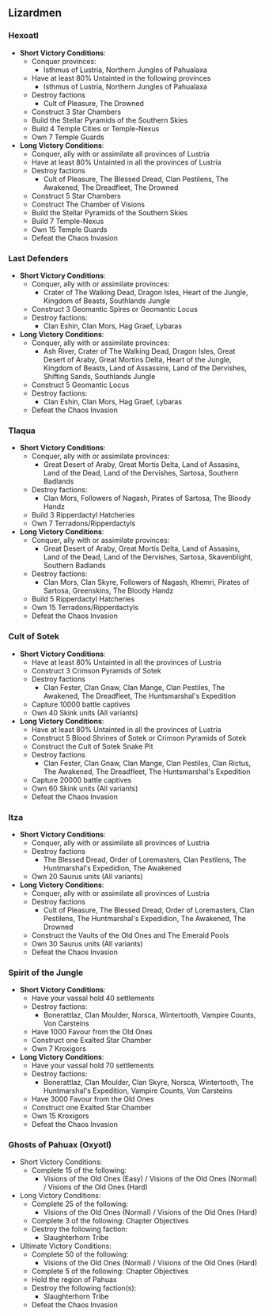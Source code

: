 ## Lizardmen

### Hexoatl

* **Short Victory Conditions**:
	* Conquer provinces:
	    * Isthmus of Lustria, Northern Jungles of Pahualaxa
    * Have at least 80% Untainted in the following provinces
	    * Isthmus of Lustria, Northern Jungles of Pahualaxa
	* Destroy factions
	    * Cult of Pleasure, The Drowned
	* Construct 3 Star Chambers
	* Build the Stellar Pyramids of the Southern Skies
	* Build 4 Temple Cities or Temple-Nexus
	* Own 7 Temple Guards
* **Long Victory Conditions**:
	* Conquer, ally with or assimilate all provinces of Lustria
	* Have at least 80% Untainted in all the provinces of Lustria
	* Destroy factions
	    * Cult of Pleasure, The Blessed Dread, Clan Pestilens, The Awakened, The Dreadfleet, The Drowned 
	* Construct 5 Star Chambers
	* Construct The Chamber of Visions
	* Build the Stellar Pyramids of the Southern Skies
	* Build 7 Temple-Nexus
	* Own 15 Temple Guards
	* Defeat the Chaos Invasion

### Last Defenders

* **Short Victory Conditions**:
	* Conquer, ally with or assimilate provinces:
	    * Crater of The Walking Dead, Dragon Isles, Heart of the Jungle, Kingdom of Beasts, Southlands Jungle
	* Construct 3 Geomantic Spires or Geomantic Locus
	* Destroy factions:
	    * Clan Eshin, Clan Mors, Hag Graef, Lybaras
* **Long Victory Conditions**:
	* Conquer, ally with or assimilate provinces:
	    * Ash River, Crater of The Walking Dead, Dragon Isles, Great Desert of Araby, Great Mortins Delta, Heart of the 
	    Jungle, Kingdom of Beasts, Land of Assassins, Land of the Dervishes, Shifting Sands, Southlands Jungle 
	* Construct 5 Geomantic Locus
	* Destroy factions:
	    * Clan Eshin, Clan Mors, Hag Graef, Lybaras
    * Defeat the Chaos Invasion

### Tlaqua

* **Short Victory Conditions**:
	* Conquer, ally with or assimilate provinces:
	    * Great Desert of Araby, Great Mortis Delta, Land of Assasins, Land of the Dead, Land of the Dervishes, 
	    Sartosa, Southern Badlands 
	* Destroy factions:
	    * Clan Mors, Followers of Nagash, Pirates of Sartosa, The Bloody Handz
	* Build 3 Ripperdactyl Hatcheries
	* Own 7 Terradons/Ripperdactyls
* **Long Victory Conditions**:
	* Conquer, ally with or assimilate provinces:
	    * Great Desert of Araby, Great Mortis Delta, Land of Assasins, Land of the Dead, Land of the Dervishes, 
	    Sartosa, Skavenblight, Southern Badlands
	* Destroy factions:
	    * Clan Mors, Clan Skyre, Followers of Nagash, Khemri, Pirates of Sartosa, Greenskins, The Bloody Handz 
	* Build 5 Ripperdactyl Hatcheries
	* Own 15 Terradons/Ripperdactyls
	* Defeat the Chaos Invasion

### Cult of Sotek

* **Short Victory Conditions**:
	* Have at least 80% Untainted in all the provinces of Lustria
	* Construct 3 Crimson Pyramids of Sotek
	* Destroy factions
	    * Clan Fester, Clan Gnaw, Clan Mange, Clan Pestiles, The Awakened, The Dreadfleet, The Huntsmarshal's 
	    Expedition
	* Capture 10000 battle captives
	* Own 40 Skink units (All variants)
* **Long Victory Conditions**:
	* Have at least 80% Untainted in all the provinces of Lustria
	* Construct 5 Blood Shrines of Sotek or Crimson Pyramids of Sotek 
	* Construct the Cult of Sotek Snake Pit
	* Destroy factions
	    * Clan Fester, Clan Gnaw, Clan Mange, Clan Pestiles, Clan Rictus, The Awakened, The Dreadfleet, The 
	    Huntsmarshal's Expedition
	* Capture 20000 battle captives
	* Own 60 Skink units (All variants)
	* Defeat the Chaos Invasion

### Itza

* **Short Victory Conditions**:
	* Conquer, ally with or assimilate all provinces of Lustria
	* Destroy factions
	    * The Blessed Dread, Order of Loremasters, Clan Pestilens, The Huntmarshal's Expedidion, The Awakened
	* Own 20 Saurus units (All variants)
* **Long Victory Conditions**:
	* Conquer, ally with or assimilate all provinces of Lustria
	* Destroy factions
	    * Cult of Pleasure, The Blessed Dread, Order of Loremasters, Clan Pestilens, The Huntmarshal's Expedidion, 
	    The Awakened, The Drowned
	* Construct the Vaults of the Old Ones and The Emerald Pools
	* Own 30 Saurus units (All variants)
	* Defeat the Chaos Invasion

### Spirit of the Jungle

* **Short Victory Conditions**:
	* Have your vassal hold 40 settlements
	* Destroy factions:
	    * Bonerattlaz, Clan Moulder, Norsca, Wintertooth, Vampire Counts, Von Carsteins 
	* Have 1000 Favour from the Old Ones
	* Construct one Exalted Star Chamber
	* Own 7 Kroxigors
* **Long Victory Conditions**:
	* Have your vassal hold 70 settlements
	* Destroy factions:
	    * Bonerattlaz, Clan Moulder, Clan Skyre, Norsca, Wintertooth, The Huntmarshal's Expedition, Vampire
	    Counts, Von Carsteins
	* Have 3000 Favour from the Old Ones
	* Construct one Exalted Star Chamber
	* Own 15 Kroxigors
	* Defeat the Chaos Invasion

### Ghosts of Pahuax (Oxyotl)

* Short Victory Conditions:
    * Complete 15 of the following:
        * Visions of the Old Ones (Easy) / Visions of the Old Ones (Normal) / Visions of the Old Ones (Hard)
* Long Victory Conditions:
    * Complete 25 of the following:
        * Visions of the Old Ones (Normal) / Visions of the Old Ones (Hard)
    * Complete 3 of the following: Chapter Objectives
    * Destroy the following faction:
        * Slaughterhorn Tribe
* Ultimate Victory Conditions:
    * Complete 50 of the following:
        * Visions of the Old Ones (Normal) / Visions of the Old Ones (Hard)
    * Complete 5 of the following: Chapter Objectives
    * Hold the region of Pahuax
    * Destroy the following faction(s):
        * Slaughterhorn Tribe
	* Defeat the Chaos Invasion

